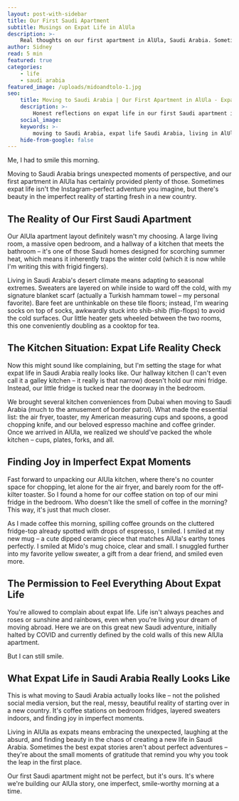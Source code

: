 ```yaml
---
layout: post-with-sidebar
title: Our First Saudi Apartment
subtitle: Musings on Expat Life in AlUla 
description: >-
    Real thoughts on our first apartment in AlUla, Saudi Arabia. Sometimes expat life isn't picture-perfect, but there's always something to smile about.
author: Sidney
read: 5 min
featured: true
categories:
    - life
    - saudi arabia
featured_image: /uploads/midoandtolo-1.jpg
seo:
    title: Moving to Saudi Arabia | Our First Apartment in AlUla - Expat Life Reality
    description: >-
        Honest reflections on expat life in our first Saudi apartment in AlUla. Real stories about moving to Saudi Arabia and finding joy in imperfect moments.
    social_image:
    keywords: >-
        moving to Saudi Arabia, expat life Saudi Arabia, living in AlUla, first apartment Saudi Arabia, expat housing Saudi Arabia, AlUla expat experience, moving to AlUla, Saudi Arabia apartment living, expat stories Saudi Arabia, life in Saudi Arabia, AlUla living experience, Saudi expat blog, moving abroad Saudi Arabia, expat life reality
    hide-from-google: false
---
```


Me, I had to smile this morning.

Moving to Saudi Arabia brings unexpected moments of perspective, and our first apartment in AlUla has certainly provided plenty of those. Sometimes expat life isn't the Instagram-perfect adventure you imagine, but there's beauty in the imperfect reality of starting fresh in a new country.

## The Reality of Our **First** Saudi Apartment

Our AlUla apartment layout definitely wasn't my choosing. A large living room, a massive open bedroom, and a hallway of a kitchen that meets the bathroom – it's one of those Saudi homes designed for scorching summer heat, which means it inherently traps the winter cold (which it is now while I'm writing this with frigid fingers).

Living in Saudi Arabia's desert climate means adapting to seasonal extremes. Sweaters are layered on while inside to ward off the cold, with my signature blanket scarf (actually a Turkish hammam towel – my personal favorite). Bare feet are unthinkable on these tile floors; instead, I'm wearing socks on top of socks, awkwardly stuck into shib-shib (flip-flops) to avoid the cold surfaces. Our little heater gets wheeled between the two rooms, this one conveniently doubling as a cooktop for tea.

## The Kitchen Situation: Expat Life **Reality** Check

Now this might sound like complaining, but I'm setting the stage for what expat life in Saudi Arabia really looks like. Our hallway kitchen (I can't even call it a galley kitchen – it really is that narrow) doesn't hold our mini fridge. Instead, our little fridge is tucked near the doorway in the bedroom.

We brought several kitchen conveniences from Dubai when moving to Saudi Arabia (much to the amusement of border patrol). What made the essential list: the air fryer, toaster, my American measuring cups and spoons, a good chopping knife, and our beloved espresso machine and coffee grinder. Once we arrived in AlUla, we realized we should've packed the whole kitchen – cups, plates, forks, and all.

## Finding **Joy** in Imperfect Expat Moments

Fast forward to unpacking our AlUla kitchen, where there's no counter space for chopping, let alone for the air fryer, and barely room for the off-kilter toaster. So I found a home for our coffee station on top of our mini fridge in the bedroom. Who doesn't like the smell of coffee in the morning? This way, it's just that much closer.

As I made coffee this morning, spilling coffee grounds on the cluttered fridge-top already spotted with drops of espresso, I smiled. I smiled at my new mug – a cute dipped ceramic piece that matches AlUla's earthy tones perfectly. I smiled at Mido's mug choice, clear and small. I snuggled further into my favorite yellow sweater, a gift from a dear friend, and smiled even more.

## The Permission to Feel **Everything** About Expat Life

You're allowed to complain about expat life. Life isn't always peaches and roses or sunshine and rainbows, even when you're living your dream of moving abroad. Here we are on this great new Saudi adventure, initially halted by COVID and currently defined by the cold walls of this new AlUla apartment.

But I can still smile.

## What Expat Life in Saudi Arabia **Really** Looks Like

This is what moving to Saudi Arabia actually looks like – not the polished social media version, but the real, messy, beautiful reality of starting over in a new country. It's coffee stations on bedroom fridges, layered sweaters indoors, and finding joy in imperfect moments.

Living in AlUla as expats means embracing the unexpected, laughing at the absurd, and finding beauty in the chaos of creating a new life in Saudi Arabia. Sometimes the best expat stories aren't about perfect adventures – they're about the small moments of gratitude that remind you why you took the leap in the first place.

Our first Saudi apartment might not be perfect, but it's ours. It's where we're building our AlUla story, one imperfect, smile-worthy morning at a time.
